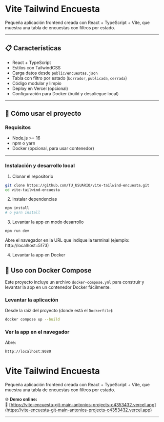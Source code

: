 # Vite Tailwind Encuesta

Pequeña aplicación frontend creada con React + TypeScript + Vite, que muestra una tabla de encuestas con filtros por estado.

---

## 📋 Características

- React + TypeScript  
- Estilos con TailwindCSS  
- Carga datos desde `public/encuestas.json`  
- Tabla con filtro por estado (`borrador`, `publicada`, `cerrada`)  
- Código modular y limpio  
- Deploy en Vercel (opcional)  
- Configuración para Docker (build y despliegue local)  

---

## 🚀 Cómo usar el proyecto

### Requisitos

- Node.js >= 16  
- npm o yarn  
- Docker (opcional, para usar contenedor)  

---

### Instalación y desarrollo local

1. Clonar el repositorio

```bash
git clone https://github.com/TU_USUARIO/vite-tailwind-encuesta.git
cd vite-tailwind-encuesta
```

2. Instalar dependencias

```bash
npm install
# o yarn install
```

3. Levantar la app en modo desarrollo

```bash
npm run dev
```
Abre el navegador en la URL que indique la terminal (ejemplo: http://localhost::5173)

4. Levantar la app en Docker


## 🐳 Uso con Docker Compose

Este proyecto incluye un archivo `docker-compose.yml` para construir y levantar la app en un contenedor Docker fácilmente.

### Levantar la aplicación

Desde la raíz del proyecto (donde está el `Dockerfile`):

```bash
docker compose up --build
```

### Ver la app en el navegador

Abre:
```bash
http://localhost:8080
```

# Vite Tailwind Encuesta

Pequeña aplicación frontend creada con React + TypeScript + Vite, que muestra una tabla de encuestas con filtros por estado.

🌐 **Demo online:**  
🔗 [https://vite-encuesta-git-main-antonios-projects-c4353432.vercel.app](https://vite-encuesta-git-main-antonios-projects-c4353432.vercel.app)

---
